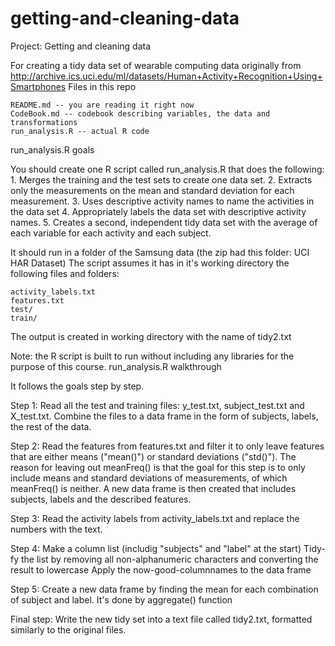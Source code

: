 # getting-and-cleaning-data
Project: Getting and cleaning data

For creating a tidy data set of wearable computing data originally from http://archive.ics.uci.edu/ml/datasets/Human+Activity+Recognition+Using+Smartphones
Files in this repo

    README.md -- you are reading it right now
    CodeBook.md -- codebook describing variables, the data and transformations
    run_analysis.R -- actual R code

run_analysis.R goals

You should create one R script called run_analysis.R that does the following: 1. Merges the training and the test sets to create one data set. 2. Extracts only the measurements on the mean and standard deviation for each measurement. 3. Uses descriptive activity names to name the activities in the data set 4. Appropriately labels the data set with descriptive activity names. 5. Creates a second, independent tidy data set with the average of each variable for each activity and each subject.

It should run in a folder of the Samsung data (the zip had this folder: UCI HAR Dataset) The script assumes it has in it's working directory the following files and folders:

    activity_labels.txt
    features.txt
    test/
    train/

The output is created in working directory with the name of tidy2.txt

Note: the R script is built to run without including any libraries for the purpose of this course.
run_analysis.R walkthrough

It follows the goals step by step.

Step 1:
        Read all the test and training files: y_test.txt, subject_test.txt and X_test.txt.
        Combine the files to a data frame in the form of subjects, labels, the rest of the data.

Step 2:
        Read the features from features.txt and filter it to only leave features that are either means ("mean()") or standard deviations ("std()"). The reason for leaving out meanFreq() is that the goal for this step is to only include means and standard deviations of measurements, of which meanFreq() is neither.
        A new data frame is then created that includes subjects, labels and the described features.

Step 3:
        Read the activity labels from activity_labels.txt and replace the numbers with the text.

Step 4:
        Make a column list (includig "subjects" and "label" at the start)
        Tidy-fy the list by removing all non-alphanumeric characters and converting the result to lowercase
        Apply the now-good-columnnames to the data frame

Step 5:
        Create a new data frame by finding the mean for each combination of subject and label. It's done by aggregate() function

Final step:
        Write the new tidy set into a text file called tidy2.txt, formatted similarly to the original files.
